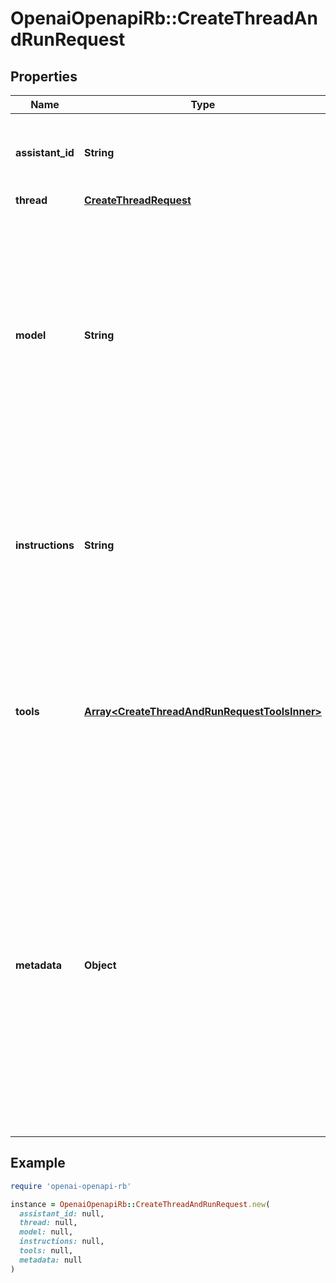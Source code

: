 # OpenaiOpenapiRb::CreateThreadAndRunRequest

## Properties

| Name | Type | Description | Notes |
| ---- | ---- | ----------- | ----- |
| **assistant_id** | **String** | The ID of the [assistant](/docs/api-reference/assistants) to use to execute this run. |  |
| **thread** | [**CreateThreadRequest**](CreateThreadRequest.md) |  | [optional] |
| **model** | **String** | The ID of the [Model](/docs/api-reference/models) to be used to execute this run. If a value is provided here, it will override the model associated with the assistant. If not, the model associated with the assistant will be used. | [optional] |
| **instructions** | **String** | Override the default system message of the assistant. This is useful for modifying the behavior on a per-run basis. | [optional] |
| **tools** | [**Array&lt;CreateThreadAndRunRequestToolsInner&gt;**](CreateThreadAndRunRequestToolsInner.md) | Override the tools the assistant can use for this run. This is useful for modifying the behavior on a per-run basis. | [optional] |
| **metadata** | **Object** | Set of 16 key-value pairs that can be attached to an object. This can be useful for storing additional information about the object in a structured format. Keys can be a maximum of 64 characters long and values can be a maxium of 512 characters long.  | [optional] |

## Example

```ruby
require 'openai-openapi-rb'

instance = OpenaiOpenapiRb::CreateThreadAndRunRequest.new(
  assistant_id: null,
  thread: null,
  model: null,
  instructions: null,
  tools: null,
  metadata: null
)
```

